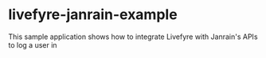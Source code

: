 # livefyre-janrain-example
This sample application shows how to integrate Livefyre with Janrain's APIs to log a user in
